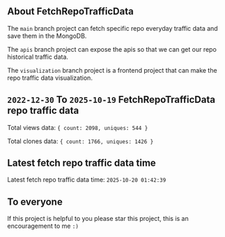 ## About FetchRepoTrafficData

The `main` branch project can fetch specific repo everyday traffic data and save them in the MongoDB.

The `apis` branch project can expose the apis so that we can get our repo historical traffic data.

The `visualization` branch project is a frontend project that can make the repo traffic data visualization.

## `2022-12-30` To `2025-10-19` FetchRepoTrafficData repo traffic data

Total views data: `{ count: 2098, uniques: 544 }`

Total clones data: `{ count: 1766, uniques: 1426 }`

## Latest fetch repo traffic data time

Latest fetch repo traffic data time: `2025-10-20 01:42:39`

## To everyone

If this project is helpful to you please star this project, this is an encouragement to me `:)`



